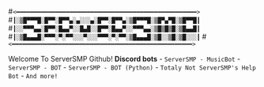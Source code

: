 #```<━━━━━━━━━━━━━━━━━━━━━━━━━━━━━━━━━━━━━━━━━━━━━━━━━━━>```
#```┃░▒█▀▀▀█░█▀▀░█▀▀▄░▄░░░▄░█▀▀░█▀▀▄░▒█▀▀▀█░▒█▀▄▀█░▒█▀▀█┃```
#```┃░░▀▀▀▄▄░█▀▀░█▄▄▀░░█▄█░░█▀▀░█▄▄▀░░▀▀▀▄▄░▒█▒█▒█░▒█▄▄█┃```
#```┃░▒█▄▄▄█░▀▀▀░▀░▀▀░░░▀░░░▀▀▀░▀░▀▀░▒█▄▄▄█░▒█░░▒█░▒█░░░┃```
#```<━━━━━━━━━━━━━━━━━━━━━━━━━━━━━━━━━━━━━━━━━━━━━━━━━━━>```

Welcome To ServerSMP Github!
		**Discord bots**
		- `ServerSMP - MusicBot`
		- `ServerSMP - BOT`
		- `ServerSMP - BOT (Python)`
		- `Totaly Not ServerSMP's Help Bot`
		- `And more!`
